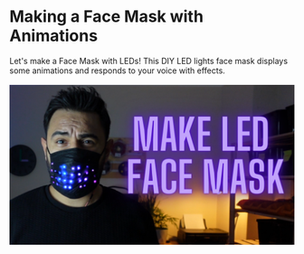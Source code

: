 # Making a Face Mask with Animations
Let's make a Face Mask with LEDs!  This DIY LED lights face mask displays some animations and responds to your voice with effects. </br></br>
![](Led-Face-Mask.png) </br></br>
